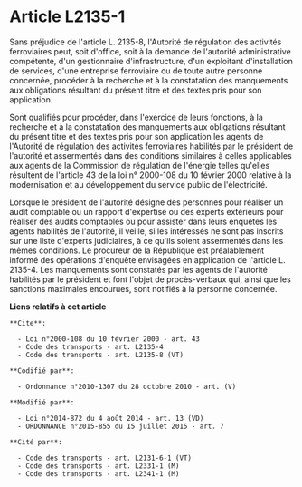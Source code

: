 # Article L2135-1

Sans préjudice de l'article L. 2135-8, l'Autorité de régulation des activités ferroviaires peut, soit d'office, soit à la
demande de l'autorité administrative compétente, d'un gestionnaire d'infrastructure, d'un exploitant d'installation de
services, d'une entreprise ferroviaire ou de toute autre personne concernée, procéder à la recherche et à la constatation des
manquements aux obligations résultant du présent titre et des textes pris pour son application. 

Sont qualifiés pour procéder, dans l'exercice de leurs fonctions, à la recherche et à la constatation des manquements aux
obligations résultant du présent titre et des textes pris pour son application les agents de l'Autorité de régulation des
activités ferroviaires habilités par le président de l'autorité et assermentés dans des conditions similaires à celles
applicables aux agents de la Commission de régulation de l'énergie telles qu'elles résultent de l'article 43 de la loi n°
2000-108 du 10 février 2000 relative à la modernisation et au développement du service public de l'électricité. 

Lorsque le président de l'autorité désigne des personnes pour réaliser un audit comptable ou un rapport d'expertise ou des
experts extérieurs pour réaliser des audits comptables ou pour assister dans leurs enquêtes les agents habilités de
l'autorité, il veille, si les intéressés ne sont pas inscrits sur une liste d'experts judiciaires, à ce qu'ils soient
assermentés dans les mêmes conditions. Le procureur de la République est préalablement informé des opérations d'enquête
envisagées en application de l'article L. 2135-4. Les manquements sont constatés par les agents de l'autorité habilités par
le président et font l'objet de procès-verbaux qui, ainsi que les sanctions maximales encourues, sont notifiés à la personne
concernée.

**Liens relatifs à cet article**

	**Cite**:

	  - Loi n°2000-108 du 10 février 2000 - art. 43
	  - Code des transports - art. L2135-4
	  - Code des transports - art. L2135-8 (VT)

	**Codifié par**:

	  - Ordonnance n°2010-1307 du 28 octobre 2010 - art. (V)

	**Modifié par**:

	  - Loi n°2014-872 du 4 août 2014 - art. 13 (VD)
	  - ORDONNANCE n°2015-855 du 15 juillet 2015 - art. 7

	**Cité par**:

	  - Code des transports - art. L2131-6-1 (VT)
	  - Code des transports - art. L2331-1 (M)
	  - Code des transports - art. L2341-1 (M)
